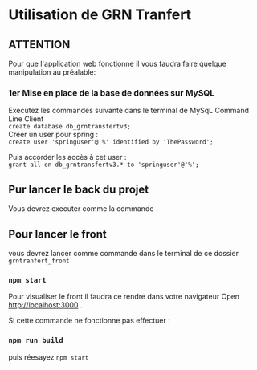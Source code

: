 # Utilisation de GRN Tranfert 


## ATTENTION
Pour que l'application web fonctionne il vous faudra faire quelque manipulation au préalable: 

### 1er Mise en place de la base de données sur MySQL 
Executez les commandes suivante dans le terminal de MySqL Command Line Client \
`create database db_grntransfertv3;` \
Créer un user pour spring :\
` create user 'springuser'@'%' identified by 'ThePassword'; ` 

Puis accorder les accès à cet user : \
`grant all on db_grntransfertv3.* to 'springuser'@'%';`

## Pur lancer le back du projet 

Vous devrez executer comme la commande 

## Pour lancer le front

vous devrez lancer comme commande dans le terminal de ce dossier `grntranfert_front`

### `npm start`

Pour visualiser le front il faudra ce rendre dans votre navigateur 
Open [http://localhost:3000](http://localhost:3000) .

Si cette commande ne fonctionne pas effectuer : 

### `npm run build`

puis réesayez `npm start`


